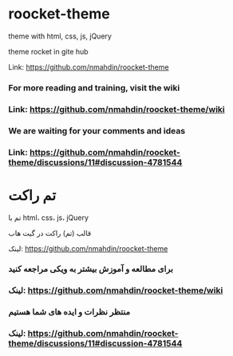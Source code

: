 # roocket-theme
theme with html, css, js, jQuery

theme rocket in gite hub

Link: https://github.com/nmahdin/roocket-theme

### For more reading and training, visit the wiki
### Link: https://github.com/nmahdin/roocket-theme/wiki

### We are waiting for your comments and ideas
### Link: https://github.com/nmahdin/roocket-theme/discussions/11#discussion-4781544

# تم راکت
تم با html، css، js، jQuery

قالب (تم) راکت در گیت هاب

لینک: https://github.com/nmahdin/roocket-theme

### برای مطالعه و آموزش بیشتر به ویکی مراجعه کنید
### لینک: https://github.com/nmahdin/roocket-theme/wiki 

### منتظر نظرات و ایده های شما هستیم
### لینک: https://github.com/nmahdin/roocket-theme/discussions/11#discussion-4781544

